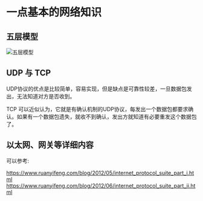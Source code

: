# 一点基本的网络知识

## 五层模型

![五层模型](https://www.ruanyifeng.com/blogimg/asset/201205/bg2012052902.png)

## UDP 与 TCP

UDP协议的优点是比较简单，容易实现，但是缺点是可靠性较差，一旦数据包发出，无法知道对方是否收到。

TCP 可以近似认为，它就是有确认机制的UDP协议，每发出一个数据包都要求确认。如果有一个数据包遗失，就收不到确认，发出方就知道有必要重发这个数据包了。

## 以太网、网关等详细内容

可以参考:

https://www.ruanyifeng.com/blog/2012/05/internet_protocol_suite_part_i.html
https://www.ruanyifeng.com/blog/2012/06/internet_protocol_suite_part_ii.html

